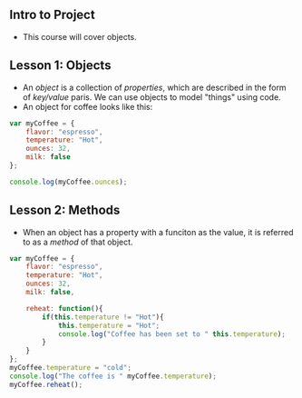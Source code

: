 ## Intro to Project
- This course will cover objects.

## Lesson 1: Objects
- An _object_ is a collection of _properties_, which are described in the form of _key/value_ paris.  We can use objects to model "things" using code.
- An object for coffee looks like this:
```javascript
var myCoffee = {
	flavor: "espresso",
	temperature: "Hot",
	ounces: 32,
	milk: false
};

console.log(myCoffee.ounces);
```

## Lesson 2: Methods
- When an object has a property with a funciton as the value, it is referred to as a _method_ of that object.
```javascript
var myCoffee = {
	flavor: "espresso",
	temperature: "Hot",
	ounces: 32,
	milk: false,

	reheat: function(){
		if(this.temperature != "Hot"){
			this.temperature = "Hot";
			console.log("Coffee has been set to " this.temperature);
		}
	}
};
myCoffee.temperature = "cold";
console.log("The coffee is " myCoffee.temperature);
myCoffee.reheat();
```